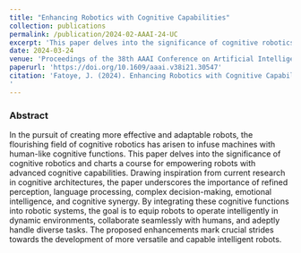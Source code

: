 ```yaml
---
title: "Enhancing Robotics with Cognitive Capabilities"
collection: publications
permalink: /publication/2024-02-AAAI-24-UC
excerpt: 'This paper delves into the significance of cognitive robotics and charts a course for empowering robots with advanced cognitive capabilities'
date: 2024-03-24
venue: 'Proceedings of the 38th AAAI Conference on Artificial Intelligence (AAAI 2024)'
paperurl: 'https://doi.org/10.1609/aaai.v38i21.30547'
citation: 'Fatoye, J. (2024). Enhancing Robotics with Cognitive Capabilities. <i> Proceedings of the AAAI Conference on Artificial Intelligence, 38(21), 23738-23739. <i/>
'
---
```



### Abstract 
In the pursuit of creating more effective and adaptable robots, 
the flourishing field of cognitive robotics has arisen to infuse 
machines with human-like cognitive functions. This paper 
delves into the significance of cognitive robotics and charts a 
course for empowering robots with advanced cognitive 
capabilities. Drawing inspiration from current research in 
cognitive architectures, the paper underscores the importance 
of refined perception, language processing, complex 
decision-making, emotional intelligence, and cognitive 
synergy. By integrating these cognitive functions into robotic 
systems, the goal is to equip robots to operate intelligently in 
dynamic environments, collaborate seamlessly with humans, 
and adeptly handle diverse tasks. The proposed 
enhancements mark crucial strides towards the development 
of more versatile and capable intelligent robots.
